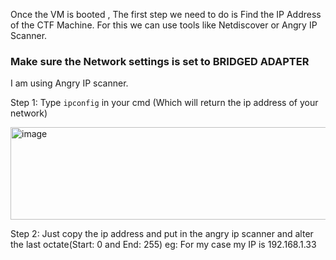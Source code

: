Once the VM is booted , The first step we need to do is Find the IP Address of the CTF Machine. For this we can use tools like Netdiscover or Angry IP Scanner.

### Make sure the Network settings is set to BRIDGED ADAPTER

I am using Angry IP scanner.

Step 1: Type `ipconfig` in your cmd (Which will return the ip address of your network)

<img width="645" height="148" alt="image" src="https://github.com/user-attachments/assets/c3d75c96-eb1e-49dc-ac79-3c2602c37596" />

Step 2: Just copy the ip address and put in the angry ip scanner and alter the last octate(Start: 0 and End: 255)
eg: For my case my IP is 192.168.1.33

